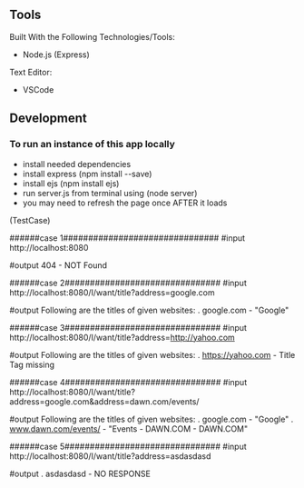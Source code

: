 ## Tools
Built With the Following Technologies/Tools:
- Node.js (Express)

Text Editor:
- VSCode

## Development

### To run an instance of this app locally

- install needed dependencies
- install express (npm install --save)
- install ejs (npm install ejs)
- run server.js from terminal using (node server)
- you may need to refresh the page once AFTER it loads



(TestCase)

######case 1###############################
#input
http://localhost:8080

#output
404 - NOT Found

######case 2###############################
#input
http://localhost:8080/I/want/title?address=google.com

#output
Following are the titles of given websites:
. google.com - "Google"

######case 3###############################
#input
http://localhost:8080/I/want/title?address=http://yahoo.com

#output
Following are the titles of given websites:
. https://yahoo.com - Title Tag missing

######case 4###############################
#input
http://localhost:8080/I/want/title?address=google.com&address=dawn.com/events/

#output
Following are the titles of given websites:
. google.com - "Google"
. www.dawn.com/events/ - "Events - DAWN.COM - DAWN.COM"

######case 5###############################
#input
http://localhost:8080/I/want/title?address=asdasdasd

#output
. asdasdasd - NO RESPONSE             
